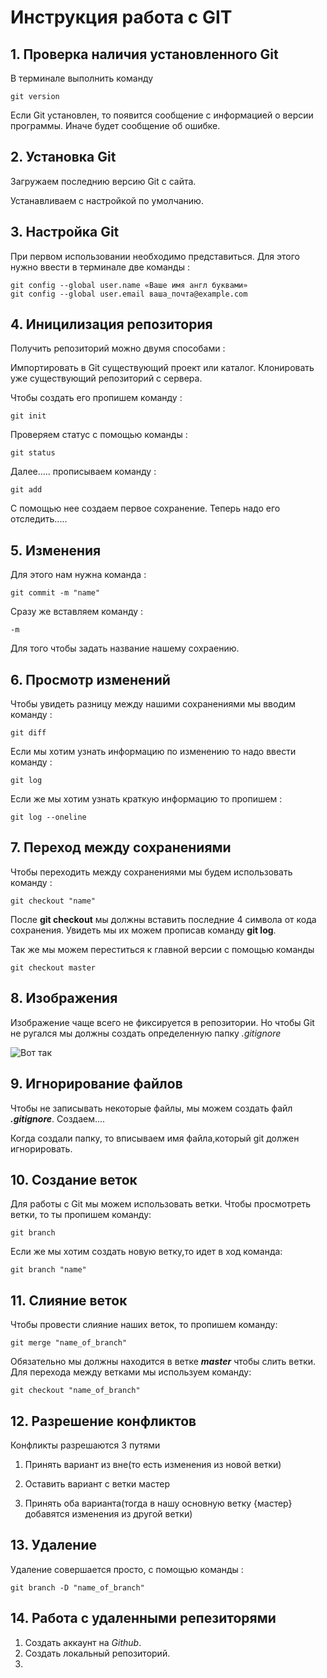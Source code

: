 # Инструкция работа с GIT

## 1. Проверка наличия установленного Git

В терминале выполнить команду

```
git version
```

Если Git установлен, то появится сообщение с информацией о версии программы. Иначе будет сообщение об ошибке.

## 2. Установка Git

Загружаем последнию версию Git с сайта.

Устанавливаем с настройкой по умолчанию.

## 3. Настройка Git

При первом использовании необходимо представиться. Для этого нужно ввести в терминале две команды :

```
git config --global user.name «Ваше имя англ буквами»
git config --global user.email ваша_почта@example.com
```

## 4. Иницилизация репозитория

Получить репозиторий можно двумя способами :

Импортировать в Git существующий проект или каталог.
Клонировать уже существующий репозиторий с сервера.

Чтобы создать его пропишем команду  :

```
git init
```

Проверяем статус  с помощью команды :

```
git status
```

Далее..... прописываем команду :

```
git add
```

C помощью нее создаем первое сохранение. Теперь  надо его отследить.....

## 5. Изменения

Для этого нам нужна команда :

```
git commit -m "name"
```

Сразу же вставляем команду :

```
-m
```

Для того чтобы задать название нашему сохраению.

## 6. Просмотр изменений

Чтобы увидеть разницу между нашими сохранениями мы вводим команду :

```
git diff
```

Если мы хотим узнать информацию по изменению то надо ввести команду  :

```
git log
```

Если же мы хотим узнать краткую информацию то пропишем :

```
git log --oneline
```

## 7. Переход между сохранениями

Чтобы переходить между сохранениями мы будем использовать команду :

```
git checkout "name"
```

После **git checkout** мы должны вставить последние 4 символа от кода сохранения. Увидеть мы их можем прописав команду **git log**.

Так же мы можем переститься к главной версии с помощью команды

```
git checkout master
```

## 8. Изображения

Изображение чаще всего не фиксируется в репозитории. Но чтобы Git не ругался мы должны создать определенную папку *.gitignore*

![Вот так](hacker.jpg)

## 9. Игнорирование файлов

Чтобы не записывать некоторые файлы, мы можем создать файл   _**.gitignore**_.
Создаем....

Когда создали папку, то вписываем имя файла,который git должен игнорировать.

## 10. Создание веток

Для работы с Git мы можем использовать ветки. Чтобы просмотреть ветки, то ты пропишем команду:

```
git branch
```

Если же мы хотим создать новую ветку,то идет в ход команда:

```
git branch "name"
```

## 11. Слияние веток

Чтобы провести слияние наших веток, то пропишем команду:

```
git merge "name_of_branch"
```

Обязательно мы должны находится в ветке _**master**_ чтобы слить ветки.
Для перехода между ветками мы используем команду:

```
git checkout "name_of_branch"
```

## 12. Разрешение конфликтов

Конфликты разрешаются 3 путями

 1. Принять вариант из вне(то есть изменения из новой ветки)

 2. Оставить вариант с ветки мастер

 3. Принять оба варианта(тогда в нашу основную ветку {мастер} добавятся изменения из другой ветки)

## 13. Удаление

Удаление совершается просто, с помощью команды :

```
git branch -D "name_of_branch"
```

## 14. Работа с удаленными репезиторями 

1. Создать аккаунт на _Github_.
2. Создать локальный репозиторий.
3. 